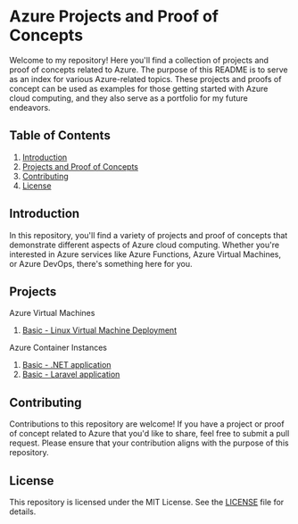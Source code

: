 # Azure Projects and Proof of Concepts

Welcome to my repository! Here you'll find a collection of projects and proof of concepts related to Azure. The purpose of this README is to serve as an index for various Azure-related topics. These projects and proofs of concept can be used as examples for those getting started with Azure cloud computing, and they also serve as a portfolio for my future endeavors.

## Table of Contents

1. [Introduction](#introduction)
2. [Projects and Proof of Concepts](#projects)
3. [Contributing](#contributing)
4. [License](#license)

## Introduction

In this repository, you'll find a variety of projects and proof of concepts that demonstrate different aspects of Azure cloud computing. Whether you're interested in Azure services like Azure Functions, Azure Virtual Machines, or Azure DevOps, there's something here for you.

## Projects

Azure Virtual Machines

1. [Basic - Linux Virtual Machine Deployment](https://github.com/HugoGomezArenas/azure-projects/tree/main/virtual-machines/az-linuxvm-basic)

Azure Container Instances

1. [Basic - .NET application](https://github.com/HugoGomezArenas/azure-projects/tree/main/container-instances/az-containers-basic-csharp)
2. [Basic - Laravel application](https://github.com/HugoGomezArenas/azure-projects/tree/main/container-instances/az-containers-basic-laravel)

## Contributing

Contributions to this repository are welcome! If you have a project or proof of concept related to Azure that you'd like to share, feel free to submit a pull request. Please ensure that your contribution aligns with the purpose of this repository.

## License

This repository is licensed under the MIT License. See the [LICENSE](LICENSE) file for details.
